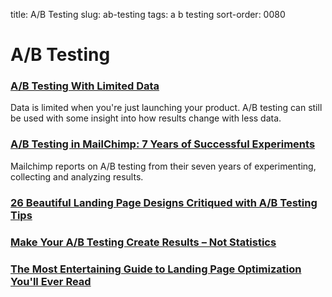 title: A/B Testing
slug: ab-testing
tags: a b testing
sort-order: 0080


# A/B Testing

### [A/B Testing With Limited Data](http://elem.com/~btilly/ab-testing-multiple-looks/part2-limited-data.html)
Data is limited when you're just launching your product. A/B testing can still
be used with some insight into how results change with less data.


### [A/B Testing in MailChimp: 7 Years of Successful Experiments](http://blog.mailchimp.com/ab-testing-in-mailchimp-7-years-of-successful-experiments/)
Mailchimp reports on A/B testing from their seven years of experimenting,
collecting and analyzing results.

### [26 Beautiful Landing Page Designs Critiqued with A/B Testing Tips](http://unbounce.com/landing-page-examples/built-using-unbounce/landing-page-designs/)

### [Make Your A/B Testing Create Results – Not Statistics](http://blog.kissmetrics.com/ab-testing-results/)

### [The Most Entertaining Guide to Landing Page Optimization You'll Ever Read](http://moz.com/blog/most-entertaining-guide-to-landing-page-optimization)
